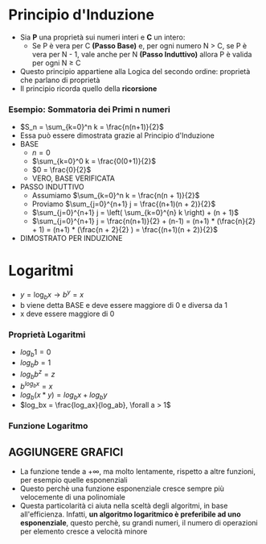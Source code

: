 # Principio d'Induzione

- Sia **P** una proprietà sui numeri interi e **C** un intero:
    - Se P è vera per C **(Passo Base)** e, per ogni numero N > C, se P è vera per N - 1, vale anche per N **(Passo Induttivo)** allora P è valida per ogni N $\ge$ C
- Questo principio appartiene alla Logica del secondo ordine: proprietà che parlano di proprietà
- Il principio ricorda quello della **ricorsione**

### Esempio: Sommatoria dei Primi n numeri

- $S_n = \sum_{k=0}^n k = \frac{n(n+1)}{2}$
- Essa può essere dimostrata grazie al Principio d'Induzione
- BASE
    - $n = 0$
    - $\sum_{k=0}^0 k = \frac{0(0+1)}{2}$
    - $0 = \frac{0}{2}$
    - VERO, BASE VERIFICATA
- PASSO INDUTTIVO
    - Assumiamo $\sum_{k=0}^n k = \frac{n(n + 1)}{2}$
    - Proviamo $\sum_{j=0}^{n+1} j = \frac{(n+1)(n + 2)}{2}$
    - $\sum_{j=0}^{n+1} j = \left( \sum_{k=0}^{n} k \right) + (n + 1)$
    - $\sum_{j=0}^{n+1} j = \frac{n(n+1)}{2} + (n-1) = (n+1) * (\frac{n}{2} + 1) = (n+1) * (\frac{n + 2}{2} ) = \frac{(n+1)(n + 2)}{2}$
- DIMOSTRATO PER INDUZIONE

# Logaritmi
- $y = \log_bx \rightarrow b^y = x$
- b viene detta BASE e deve essere maggiore di 0 e diversa da 1
- x deve essere maggiore di 0

### Proprietà Logaritmi

- $log_b1 = 0$
- $log_bb = 1$
- $log_bb^z = z$
- $b^{log_bx} = x$
- $log_b(x * y) = log_bx + log_by$
- $log_bx = \frac{log_ax}{log_ab}, \forall a > 1$

### Funzione Logaritmo

## AGGIUNGERE GRAFICI

- La funzione tende a $+ \infty$, ma molto lentamente, rispetto a altre funzioni, per esempio quelle esponenziali
- Questo perchè una funzione esponenziale cresce sempre più velocemente di una polinomiale
- Questa particolarità ci aiuta nella sceltà degli algoritmi, in base all'efficienza. Infatti, **un algoritmo logaritmico è preferibile ad uno esponenziale**, questo perchè, su grandi numeri, il numero di operazioni per elemento cresce a velocità minore